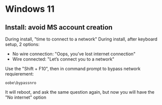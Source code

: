 # Windows 11
## Install: avoid MS account creation

During install, "time to connect to a network"
During install, after keyboard setup, 2 options:
- No wire connection: "Oops, you’ve lost internet connection"
- Wire connected: "Let’s connect you to a network"

Use the "Shift + F10", then in command prompt to bypass network requierement:
```
oobe\bypassnro
```

It will reboot, and ask the same question again, but now you will have the
"No internet" option
